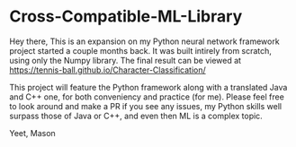 # Cross-Compatible-ML-Library
Hey there,
This is an expansion on my Python neural network framework project started a couple months back. It was built intirely from scratch, using only the Numpy library. The final result can be viewed at https://tennis-ball.github.io/Character-Classification/

This project will feature the Python framework along with a translated Java and C++ one, for both conveniency and practice (for me). Please feel free to look around and make a PR if you see any issues, my Python skills well surpass those of Java or C++, and even then ML is a complex topic.

Yeet,
Mason
